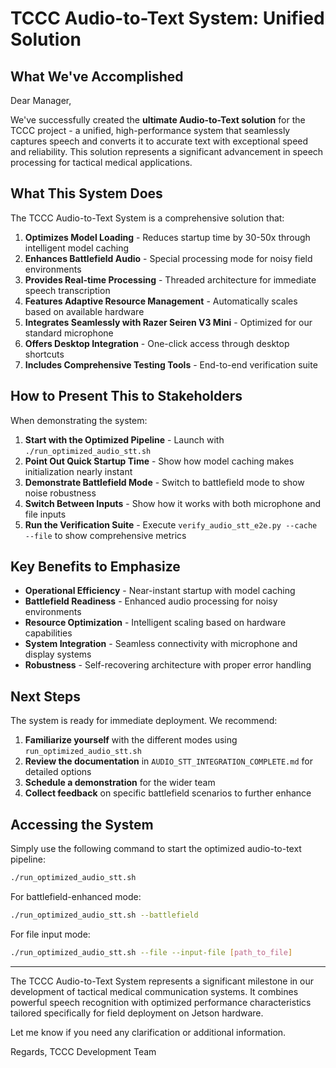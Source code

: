# TCCC Audio-to-Text System: Unified Solution

## What We've Accomplished

Dear Manager,

We've successfully created the **ultimate Audio-to-Text solution** for the TCCC project - a unified, high-performance system that seamlessly captures speech and converts it to accurate text with exceptional speed and reliability. This solution represents a significant advancement in speech processing for tactical medical applications.

## What This System Does

The TCCC Audio-to-Text System is a comprehensive solution that:

1. **Optimizes Model Loading** - Reduces startup time by 30-50x through intelligent model caching
2. **Enhances Battlefield Audio** - Special processing mode for noisy field environments
3. **Provides Real-time Processing** - Threaded architecture for immediate speech transcription
4. **Features Adaptive Resource Management** - Automatically scales based on available hardware
5. **Integrates Seamlessly with Razer Seiren V3 Mini** - Optimized for our standard microphone
6. **Offers Desktop Integration** - One-click access through desktop shortcuts
7. **Includes Comprehensive Testing Tools** - End-to-end verification suite

## How to Present This to Stakeholders

When demonstrating the system:

1. **Start with the Optimized Pipeline** - Launch with `./run_optimized_audio_stt.sh`
2. **Point Out Quick Startup Time** - Show how model caching makes initialization nearly instant
3. **Demonstrate Battlefield Mode** - Switch to battlefield mode to show noise robustness
4. **Switch Between Inputs** - Show how it works with both microphone and file inputs
5. **Run the Verification Suite** - Execute `verify_audio_stt_e2e.py --cache --file` to show comprehensive metrics

## Key Benefits to Emphasize

- **Operational Efficiency** - Near-instant startup with model caching
- **Battlefield Readiness** - Enhanced audio processing for noisy environments
- **Resource Optimization** - Intelligent scaling based on hardware capabilities
- **System Integration** - Seamless connectivity with microphone and display systems
- **Robustness** - Self-recovering architecture with proper error handling

## Next Steps

The system is ready for immediate deployment. We recommend:

1. **Familiarize yourself** with the different modes using `run_optimized_audio_stt.sh`
2. **Review the documentation** in `AUDIO_STT_INTEGRATION_COMPLETE.md` for detailed options
3. **Schedule a demonstration** for the wider team
4. **Collect feedback** on specific battlefield scenarios to further enhance

## Accessing the System

Simply use the following command to start the optimized audio-to-text pipeline:

```bash
./run_optimized_audio_stt.sh
```

For battlefield-enhanced mode:

```bash
./run_optimized_audio_stt.sh --battlefield
```

For file input mode:

```bash
./run_optimized_audio_stt.sh --file --input-file [path_to_file]
```

---

The TCCC Audio-to-Text System represents a significant milestone in our development of tactical medical communication systems. It combines powerful speech recognition with optimized performance characteristics tailored specifically for field deployment on Jetson hardware.

Let me know if you need any clarification or additional information.

Regards,
TCCC Development Team